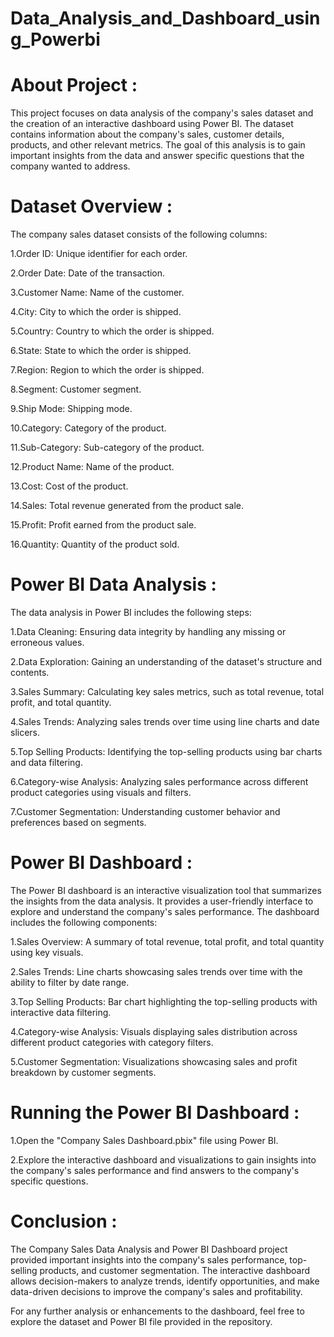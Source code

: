 # Data_Analysis_and_Dashboard_using_Powerbi
# About Project : 

This project focuses on data analysis of the company's sales dataset and the creation of an interactive dashboard using Power BI. The dataset contains information about the company's sales, customer details, products, and other relevant metrics. The goal of this analysis is to gain important insights from the data and answer specific questions that the company wanted to address.

# Dataset Overview : 

The company sales dataset consists of the following columns:

1.Order ID: Unique identifier for each order.

2.Order Date: Date of the transaction.

3.Customer Name: Name of the customer.

4.City: City to which the order is shipped.

5.Country: Country to which the order is shipped.

6.State: State to which the order is shipped.

7.Region: Region to which the order is shipped.

8.Segment: Customer segment.

9.Ship Mode: Shipping mode.

10.Category: Category of the product.

11.Sub-Category: Sub-category of the product.

12.Product Name: Name of the product.

13.Cost: Cost of the product.

14.Sales: Total revenue generated from the product sale.

15.Profit: Profit earned from the product sale.

16.Quantity: Quantity of the product sold.

# Power BI Data Analysis : 

The data analysis in Power BI includes the following steps:

1.Data Cleaning: Ensuring data integrity by handling any missing or erroneous values.

2.Data Exploration: Gaining an understanding of the dataset's structure and contents.

3.Sales Summary: Calculating key sales metrics, such as total revenue, total profit, and total quantity.

4.Sales Trends: Analyzing sales trends over time using line charts and date slicers.

5.Top Selling Products: Identifying the top-selling products using bar charts and data filtering.

6.Category-wise Analysis: Analyzing sales performance across different product categories using visuals and filters.

7.Customer Segmentation: Understanding customer behavior and preferences based on segments.

# Power BI Dashboard : 

The Power BI dashboard is an interactive visualization tool that summarizes the insights from the data analysis. It provides a user-friendly interface to explore and understand the company's sales performance. The dashboard includes the following components:

1.Sales Overview: A summary of total revenue, total profit, and total quantity using key visuals.

2.Sales Trends: Line charts showcasing sales trends over time with the ability to filter by date range.

3.Top Selling Products: Bar chart highlighting the top-selling products with interactive data filtering.

4.Category-wise Analysis: Visuals displaying sales distribution across different product categories with category filters.

5.Customer Segmentation: Visualizations showcasing sales and profit breakdown by customer segments.

# Running the Power BI Dashboard :

1.Open the "Company Sales Dashboard.pbix" file using Power BI.

2.Explore the interactive dashboard and visualizations to gain insights into the company's sales performance and find answers to the company's specific questions.

# Conclusion : 

The Company Sales Data Analysis and Power BI Dashboard project provided important insights into the company's sales performance, top-selling products, and customer segmentation. The interactive dashboard allows decision-makers to analyze trends, identify opportunities, and make data-driven decisions to improve the company's sales and profitability.

For any further analysis or enhancements to the dashboard, feel free to explore the dataset and Power BI file provided in the repository.



